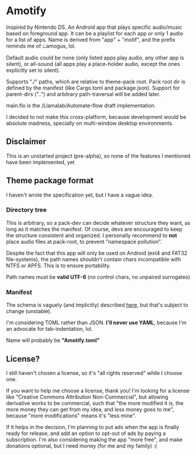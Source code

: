 # Amotify

Inspired by Nintendo DS. An Android app that plays specific audio/music based on foreground app. It can be a playlist for each app or only 1 audio for a list of apps. Name is derived from "app" + "motif", and the prefix reminds me of ඞamogus, lol.

Default audio could be none (only listed apps play audio, any other app is silent), or all-sound (all apps play a place-holder audio, except the ones explicitly set to silent).

Supports "./" paths, which are relative to theme-pack root. Pack root dir is defined by the manifest (like Cargo.toml and package.json). Support for parent-dirs ("..") and arbitrary path-traversal will be added later.

main.flo is the /Llamalab/Automate-flow draft implementation.

I decided to not make this cross-platform, because development would be absolute madness, specially on multi-window desktop environments.

## Disclaimer

This is an unstarted project (pre-alpha), so none of the features I mentioned have been implemented, yet

## Theme package format

I haven't wrote the specification yet, but I have a vague idea.

### Directory tree

This is arbitrary, so a pack-dev can decide whatever structure they want, as long as it matches the manifest. Of course, devs are encouraged to keep the structure consistent and organized.
I personally recommend to **not** place audio files at pack-root, to prevent "namespace pollution".

Despite the fact that this app will only be used on Android (ext4 and FAT32 file-systems), the path names shouldn't contain chars incompatible with NTFS or APFS. This is to ensure portability.

Path names must be **valid UTF-8** (no control chars, no unpaired surrogates)

### Manifest

The schema is vaguely (and implicitly) described [here](main.flo), but that's subject to change (unstable).

I'm considering TOML rather than JSON. **I'll never use YAML**, because I'm an advocate for tab-indentation, lol.

Name will probably be **"Amotify.toml"**

## License?

I still haven't chosen a license, so it's "all rights reserved" while I choose one.

If you want to help me choose a license, thank you! I'm looking for a license like "Creative Commons Attribution Non-Commercial", but allowing derivative works to be commercial, such that "the more modified it is, the more money they can get from my idea, and less money goes to me", because "more modifications" means it's "less mine".

If it helps in the decision, I'm planning to put ads when the app is finally ready for release, and add an option to opt-out of ads by paying a subscription. I'm also considering making the app "more free", and make donations optional, but I need money (for me and my family) :(

